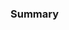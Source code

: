 <!--
The pull request title **MUST** reflect the VIP's title and be in the format: `VIP-##-####: XXXX`, e.g. `VIP-03-0200: Fungible Tokens`.

It is **RECOMMENDED** to follow the following title case guidelines:

* Always capitalize the first word.
* Capitalize major words, including:
  - Nouns.
  - Pronouns.
  - Verbs (including linking verbs).
  - Adjectives.
  - Adverbs.
  - Words of four letters or more (depending on style).
* Do not capitalize minor words (unless they are first or last), such as:
  - Articles ("a," "an," "the").
  - Short conjunctions ("and," "but," "or," "for," etc.).
  - Short prepositions (usually fewer than four letters, like "in," "on," "at").

-->

### Summary
<!-- Give a brief overview of your VIP. You can add as much detail as you wish. -->
